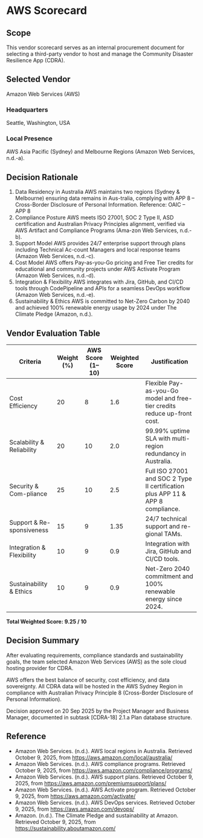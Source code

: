 # AWS Scorecard

## Scope
This vendor scorecard serves as an internal procurement document for selecting a third-party vendor to host and manage the Community Disaster Resilience App (CDRA).
 
## Selected Vendor 
Amazon Web Services (AWS)

### Headquarters
Seattle, Washington, USA

### Local Presence
AWS Asia Pacific (Sydney) and Melbourne Regions (Amazon Web Services, n.d.-a).
 
## Decision Rationale 
1. Data Residency in Australia
AWS maintains two regions (Sydney & Melbourne) ensuring data remains in Aus-tralia, complying with APP 8 – Cross-Border Disclosure of Personal Information.
 Reference: OAIC – APP 8
2. Compliance Posture
AWS meets ISO 27001, SOC 2 Type II, ASD certification and Australian Privacy Principles alignment, verified via AWS Artifact and Compliance Programs (Ama-zon Web Services, n.d.-b).
3. Support Model
AWS provides 24/7 enterprise support through plans including Technical Ac-count Managers and local response teams (Amazon Web Services, n.d.-c).
4. Cost Model
AWS offers Pay-as-you-Go pricing and Free Tier credits for educational and community projects under AWS Activate Program (Amazon Web Services, n.d.-d).
5. Integration & Flexibility
AWS integrates with Jira, GitHub, and CI/CD tools through CodePipeline and APIs for a seamless DevOps workflow (Amazon Web Services, n.d.-e).
6. Sustainability & Ethics
AWS is committed to Net-Zero Carbon by 2040 and achieved 100% renewable energy usage by 2024 under The Climate Pledge (Amazon, n.d.).

## Vendor Evaluation Table
| Criteria | Weight (%) | AWS Score (1–10) | Weighted Score | Justification |
|-|-|-|-|-|
| Cost Efficiency	| 20 | 8 | 1.6 | Flexible Pay-as-you-Go model and free-tier credits reduce up-front cost. |
| Scalability & Reliability | 20 | 10 | 2.0 | 99.99% uptime SLA with multi-region redundancy in Australia. |
| Security & Com-pliance | 25 |	10 | 2.5 | Full ISO 27001 and SOC 2 Type II certification plus APP 11 & APP 8 compliance. |
| Support & Re-sponsiveness | 15 | 9 | 1.35 | 24/7 technical support and re-gional TAMs. |
| Integration & Flexibility | 10 | 9 | 0.9 | Integration with Jira, GitHub and CI/CD tools. |
| Sustainability & Ethics |	10 | 9 | 0.9 | Net-Zero 2040 commitment and 100% renewable energy since 2024. |

**Total Weighted Score: 9.25 / 10**
 
## Decision Summary
After evaluating requirements, compliance standards and sustainability goals, the team selected Amazon Web Services (AWS) as the sole cloud hosting provider for CDRA.

AWS offers the best balance of security, cost efficiency, and data sovereignty. All CDRA data will be hosted in the AWS Sydney Region in compliance with Australian Privacy Principle 8 (Cross-Border Disclosure of Personal Information).

Decision approved on 20 Sep 2025 by the Project Manager and Business Manager, documented in subtask [CDRA-18] 2.1.a Plan database structure.

## Reference
- Amazon Web Services. (n.d.). AWS local regions in Australia. Retrieved October 9, 2025, from https://aws.amazon.com/local/australia/
- Amazon Web Services. (n.d.). AWS compliance programs. Retrieved October 9, 2025, from https://aws.amazon.com/compliance/programs/
- Amazon Web Services. (n.d.). AWS support plans. Retrieved October 9, 2025, from https://aws.amazon.com/premiumsupport/plans/
- Amazon Web Services. (n.d.). AWS Activate program. Retrieved October 9, 2025, from https://aws.amazon.com/activate/
- Amazon Web Services. (n.d.). AWS DevOps services. Retrieved October 9, 2025, from https://aws.amazon.com/devops/
- Amazon. (n.d.). The Climate Pledge and sustainability at Amazon. Retrieved October 9, 2025, from https://sustainability.aboutamazon.com/
